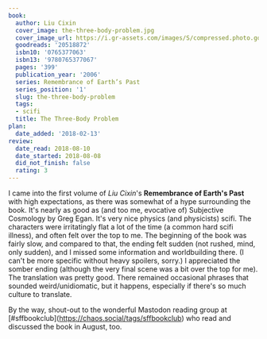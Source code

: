 ```yaml
---
book:
  author: Liu Cixin
  cover_image: the-three-body-problem.jpg
  cover_image_url: https://i.gr-assets.com/images/S/compressed.photo.goodreads.com/books/1415428227l/20518872._SX98_.jpg
  goodreads: '20518872'
  isbn10: '0765377063'
  isbn13: '9780765377067'
  pages: '399'
  publication_year: '2006'
  series: Remembrance of Earth’s Past
  series_position: '1'
  slug: the-three-body-problem
  tags:
  - scifi
  title: The Three-Body Problem
plan:
  date_added: '2018-02-13'
review:
  date_read: 2018-08-10
  date_started: 2018-08-08
  did_not_finish: false
  rating: 3
---
```


I came into the first volume of *Liu Cixin*'s **Remembrance of Earth's Past** with high expectations, as there was somewhat of a hype surrounding the book. It's nearly as good as (and too me, evocative of) Subjective Cosmology by Greg Egan. It's very nice physics (and physicists) scifi. The characters were irritatingly flat a lot of the time (a common hard scifi illness), and often felt over the top to me.
The beginning of the book was fairly slow, and compared to that, the ending felt sudden (not rushed, mind, only sudden), and I missed some information and worldbuilding there. (I can't be more specific without heavy spoilers, sorry.) I appreciated the somber ending (although the very final scene was a bit over the top for me).
The translation was pretty good. There remained occasional phrases that sounded weird/unidiomatic, but it happens, especially if there's so much culture to translate.

By the way, shout-out to the wonderful Mastodon reading group at [#sffbookclub](<a target="_blank" href="https://chaos.social/tags/sffbookclub" rel="nofollow">https://chaos.social/tags/sffbookclub</a>) who read and discussed the book in August, too.

